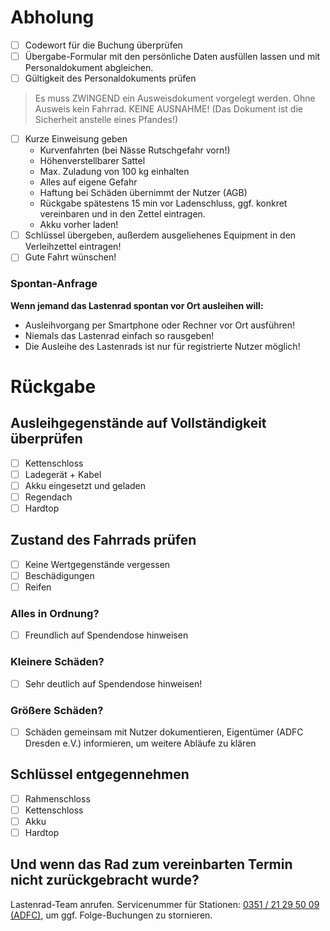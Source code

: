 # Abholung
- [ ] Codewort für die Buchung überprüfen
- [ ] Übergabe-Formular mit den persönliche Daten ausfüllen lassen und mit Personaldokument abgleichen.
- [ ] Gültigkeit des Personaldokuments prüfen

> Es muss ZWINGEND ein Ausweisdokument vorgelegt werden. Ohne Ausweis kein Fahrrad. KEINE AUSNAHME! (Das Dokument ist die Sicherheit anstelle eines Pfandes!)

- [ ] Kurze Einweisung geben
  *  Kurvenfahrten (bei Nässe Rutschgefahr vorn!)
  *  Höhenverstellbarer Sattel
  *  Max. Zuladung von 100 kg einhalten
  *  Alles auf eigene Gefahr
  *  Haftung bei Schäden übernimmt der Nutzer (AGB)
  *  Rückgabe spätestens 15 min vor Ladenschluss, ggf. konkret vereinbaren und in den Zettel eintragen.
  *  Akku vorher laden!
- [ ] Schlüssel übergeben, außerdem ausgeliehenes Equipment in den Verleihzettel eintragen!
- [ ] Gute Fahrt wünschen!

### Spontan-Anfrage
**Wenn jemand das Lastenrad spontan vor Ort ausleihen will:**
- Ausleihvorgang per Smartphone oder Rechner vor Ort ausführen! 
- Niemals das Lastenrad einfach so rausgeben! 
- Die Ausleihe des Lastenrads ist nur für registrierte Nutzer möglich!

# Rückgabe
## Ausleihgegenstände auf Vollständigkeit überprüfen
- [ ] Kettenschloss
- [ ] Ladegerät + Kabel
- [ ] Akku eingesetzt und geladen
- [ ] Regendach
- [ ] Hardtop

## Zustand des Fahrrads prüfen
- [ ] Keine Wertgegenstände vergessen
- [ ] Beschädigungen
- [ ] Reifen

### Alles in Ordnung?
- [ ] Freundlich auf Spendendose hinweisen

### Kleinere Schäden?
- [ ] Sehr deutlich auf Spendendose hinweisen!

### Größere Schäden?
- [ ] Schäden gemeinsam mit Nutzer dokumentieren, Eigentümer (ADFC Dresden e.V.) informieren, um weitere Abläufe zu klären

## Schlüssel entgegennehmen
- [ ] Rahmenschloss
- [ ] Kettenschloss
- [ ] Akku
- [ ] Hardtop

## Und wenn das Rad zum vereinbarten Termin nicht zurückgebracht wurde?
Lastenrad-Team anrufen. Servicenummer für Stationen: [0351 / 21 29 50 09 (ADFC)](tel:035121295009), um ggf. Folge-Buchungen zu stornieren.
